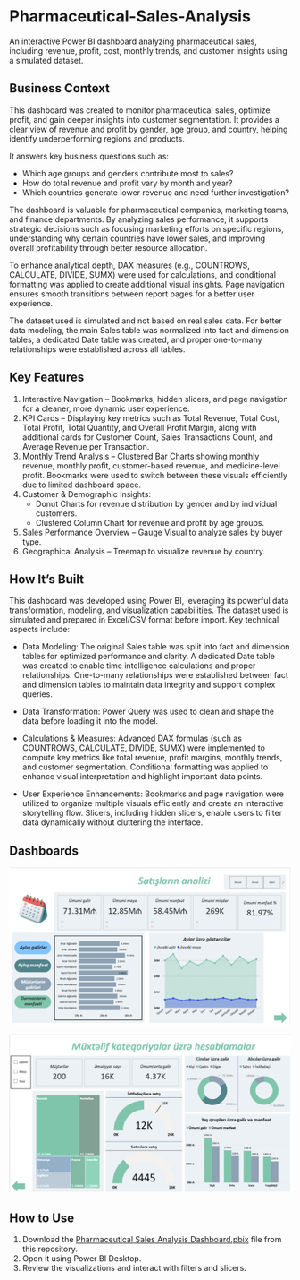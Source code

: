 # Pharmaceutical-Sales-Analysis
An interactive Power BI dashboard analyzing pharmaceutical sales, including revenue, profit, cost, monthly trends, and customer insights using a simulated dataset.

## Business Context
This dashboard was created to monitor pharmaceutical sales, optimize profit, and gain deeper insights into customer segmentation. It provides a clear view of revenue and profit by gender, age group, and country, helping identify underperforming regions and products.

It answers key business questions such as:
- Which age groups and genders contribute most to sales?
- How do total revenue and profit vary by month and year?
- Which countries generate lower revenue and need further investigation?

The dashboard is valuable for pharmaceutical companies, marketing teams, and finance departments. By analyzing sales performance, it supports strategic decisions such as focusing marketing efforts on specific regions, understanding why certain countries have lower sales, and improving overall profitability through better resource allocation.

To enhance analytical depth, DAX measures (e.g., COUNTROWS, CALCULATE, DIVIDE, SUMX) were used for calculations, and conditional formatting was applied to create additional visual insights. Page navigation ensures smooth transitions between report pages for a better user experience.

The dataset used is simulated and not based on real sales data. For better data modeling, the main Sales table was normalized into fact and dimension tables, a dedicated Date table was created, and proper one-to-many relationships were established across all tables.

## Key Features
1. Interactive Navigation – Bookmarks, hidden slicers, and page navigation for a cleaner, more dynamic user experience.
2. KPI Cards – Displaying key metrics such as Total Revenue, Total Cost, Total Profit, Total Quantity, and Overall Profit Margin, along with additional cards for Customer Count, Sales Transactions Count, and Average Revenue per Transaction.
3. Monthly Trend Analysis – Clustered Bar Charts showing monthly revenue, monthly profit, customer-based revenue, and medicine-level profit. Bookmarks were used to switch between these visuals efficiently due to limited dashboard space.
4. Customer & Demographic Insights:
      - Donut Charts for revenue distribution by gender and by individual customers.
      - Clustered Column Chart for revenue and profit by age groups.
5. Sales Performance Overview – Gauge Visual to analyze sales by buyer type.
6. Geographical Analysis – Treemap to visualize revenue by country.

## How It’s Built

This dashboard was developed using Power BI, leveraging its powerful data transformation, modeling, and visualization capabilities. The dataset used is simulated and prepared in Excel/CSV format before import.
Key technical aspects include:
- Data Modeling:
The original Sales table was split into fact and dimension tables for optimized performance and clarity.
A dedicated Date table was created to enable time intelligence calculations and proper relationships.
One-to-many relationships were established between fact and dimension tables to maintain data integrity and support complex queries.

- Data Transformation:
Power Query was used to clean and shape the data before loading it into the model.

- Calculations & Measures:
Advanced DAX formulas (such as COUNTROWS, CALCULATE, DIVIDE, SUMX) were implemented to compute key metrics like total revenue, profit margins, monthly trends, and customer segmentation.
Conditional formatting was applied to enhance visual interpretation and highlight important data points.

- User Experience Enhancements:
Bookmarks and page navigation were utilized to organize multiple visuals efficiently and create an interactive storytelling flow.
Slicers, including hidden slicers, enable users to filter data dynamically without cluttering the interface.

## Dashboards
![Sales Analysis](https://github.com/seymurabdullayev/Pharmaceutical-Sales-Analysis/blob/559acbd9d98056c0d11e84f5d3cb908eb4386026/Sales%20Analysis.png)

![Other Analysis](https://github.com/seymurabdullayev/Pharmaceutical-Sales-Analysis/blob/d19c490880c40d6f6b093672c84087ccab760daa/Other%20Analysis.png)

## How to Use

1. Download the [Pharmaceutical Sales Analysis Dashboard.pbix](https://github.com/seymurabdullayev/Pharmaceutical-Sales-Analysis/blob/0a01dbefc812ede4d127af1490cfa6587aca9009/Pharmaceutical%20Sales%20Analysis%20Dashboard.pbix) file from this repository.
2. Open it using Power BI Desktop.
3. Review the visualizations and interact with filters and slicers.

